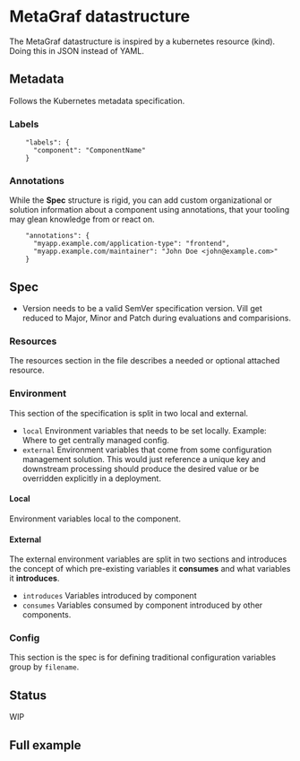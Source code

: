 # MetaGraf datastructure


The MetaGraf datastructure is inspired by a kubernetes resource (kind). Doing this in JSON instead of YAML.


## Metadata

Follows the Kubernetes metadata specification.

### Labels

```
    "labels": {
      "component": "ComponentName"
    }
```




### Annotations

While the **Spec** structure is rigid, you can add custom organizational or solution information 
about a component using annotations, that your tooling may glean knowledge from or react on. 

```
    "annotations": {
      "myapp.example.com/application-type": "frontend",
      "myapp.example.com/maintainer": "John Doe <john@example.com>"
    }
```


## Spec

* Version needs to be a valid SemVer specification version. Vill get reduced to Major, Minor and Patch during evaluations and comparisions. 

### Resources

The resources section in the file describes a needed or optional attached resource. 

### Environment

This section of the specification is split in two local and external.

* `local` Environment variables that needs to be set locally. Example: Where to 
get centrally managed config.
* `external` Environment variables that come from some configuration
management solution. This would just reference a unique key and downstream 
processing should produce the desired value or be overridden explicitly in 
a deployment.

#### Local

Environment variables local to the component.

#### External

The external environment variables are split in two sections and introduces 
the concept of which pre-existing variables it **consumes** and what variables
it **introduces**.

* `introduces` Variables introduced by component
* `consumes` Variables consumed by component introduced by other components.

### Config

This section is the spec is for defining traditional configuration variables group by `filename`.

## Status  

WIP

## Full example